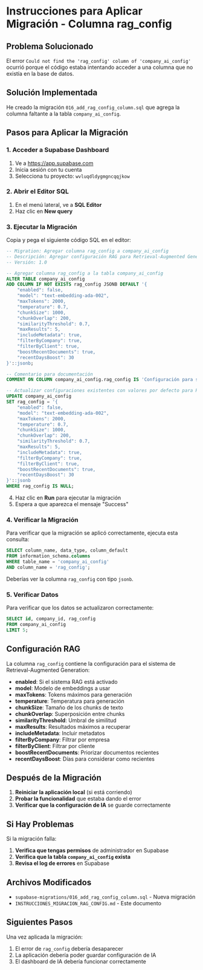 # Instrucciones para Aplicar Migración - Columna rag_config

## Problema Solucionado

El error `Could not find the 'rag_config' column of 'company_ai_config'` ocurrió porque el código estaba intentando acceder a una columna que no existía en la base de datos.

## Solución Implementada

He creado la migración `016_add_rag_config_column.sql` que agrega la columna faltante a la tabla `company_ai_config`.

## Pasos para Aplicar la Migración

### 1. Acceder a Supabase Dashboard

1. Ve a https://app.supabase.com
2. Inicia sesión con tu cuenta
3. Selecciona tu proyecto: `wvluqdldygmgncqqjkow`

### 2. Abrir el Editor SQL

1. En el menú lateral, ve a **SQL Editor**
2. Haz clic en **New query**

### 3. Ejecutar la Migración

Copia y pega el siguiente código SQL en el editor:

```sql
-- Migration: Agregar columna rag_config a company_ai_config
-- Descripción: Agregar configuración RAG para Retrieval-Augmented Generation
-- Versión: 1.0

-- Agregar columna rag_config a la tabla company_ai_config
ALTER TABLE company_ai_config 
ADD COLUMN IF NOT EXISTS rag_config JSONB DEFAULT '{
    "enabled": false,
    "model": "text-embedding-ada-002",
    "maxTokens": 2000,
    "temperature": 0.7,
    "chunkSize": 1000,
    "chunkOverlap": 200,
    "similarityThreshold": 0.7,
    "maxResults": 5,
    "includeMetadata": true,
    "filterByCompany": true,
    "filterByClient": true,
    "boostRecentDocuments": true,
    "recentDaysBoost": 30
}'::jsonb;

-- Comentario para documentación
COMMENT ON COLUMN company_ai_config.rag_config IS 'Configuración para sistema RAG (Retrieval-Augmented Generation) de IA';

-- Actualizar configuraciones existentes con valores por defecto para RAG
UPDATE company_ai_config 
SET rag_config = '{
    "enabled": false,
    "model": "text-embedding-ada-002",
    "maxTokens": 2000,
    "temperature": 0.7,
    "chunkSize": 1000,
    "chunkOverlap": 200,
    "similarityThreshold": 0.7,
    "maxResults": 5,
    "includeMetadata": true,
    "filterByCompany": true,
    "filterByClient": true,
    "boostRecentDocuments": true,
    "recentDaysBoost": 30
}'::jsonb
WHERE rag_config IS NULL;
```

4. Haz clic en **Run** para ejecutar la migración
5. Espera a que aparezca el mensaje "Success"

### 4. Verificar la Migración

Para verificar que la migración se aplicó correctamente, ejecuta esta consulta:

```sql
SELECT column_name, data_type, column_default 
FROM information_schema.columns 
WHERE table_name = 'company_ai_config' 
AND column_name = 'rag_config';
```

Deberías ver la columna `rag_config` con tipo `jsonb`.

### 5. Verificar Datos

Para verificar que los datos se actualizaron correctamente:

```sql
SELECT id, company_id, rag_config 
FROM company_ai_config 
LIMIT 5;
```

## Configuración RAG

La columna `rag_config` contiene la configuración para el sistema de Retrieval-Augmented Generation:

- **enabled**: Si el sistema RAG está activado
- **model**: Modelo de embeddings a usar
- **maxTokens**: Tokens máximos para generación
- **temperature**: Temperatura para generación
- **chunkSize**: Tamaño de los chunks de texto
- **chunkOverlap**: Superposición entre chunks
- **similarityThreshold**: Umbral de similitud
- **maxResults**: Resultados máximos a recuperar
- **includeMetadata**: Incluir metadatos
- **filterByCompany**: Filtrar por empresa
- **filterByClient**: Filtrar por cliente
- **boostRecentDocuments**: Priorizar documentos recientes
- **recentDaysBoost**: Días para considerar como recientes

## Después de la Migración

1. **Reiniciar la aplicación local** (si está corriendo)
2. **Probar la funcionalidad** que estaba dando el error
3. **Verificar que la configuración de IA** se guarde correctamente

## Si Hay Problemas

Si la migración falla:

1. **Verifica que tengas permisos** de administrador en Supabase
2. **Verifica que la tabla `company_ai_config` exista**
3. **Revisa el log de errores** en Supabase

## Archivos Modificados

- `supabase-migrations/016_add_rag_config_column.sql` - Nueva migración
- `INSTRUCCIONES_MIGRACION_RAG_CONFIG.md` - Este documento

## Siguientes Pasos

Una vez aplicada la migración:

1. El error de `rag_config` debería desaparecer
2. La aplicación debería poder guardar configuración de IA
3. El dashboard de IA debería funcionar correctamente
